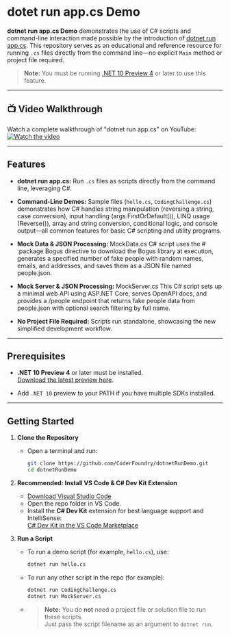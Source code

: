 # dotet run app.cs Demo

**dotnet run app.cs Demo** demonstrates the use of C# scripts and command-line interaction made possible by the introduction of [dotnet run app.cs](https://devblogs.microsoft.com/dotnet/announcing-dotnet-run-app/). This repository serves as an educational and reference resource for running `.cs` files directly from the command line—no explicit `Main` method or project file required.

> **Note:** You must be running [.NET 10 Preview 4](https://dotnet.microsoft.com/en-us/download/dotnet/10.0) or later to use this feature.

---

## 📺 Video Walkthrough

Watch a complete walkthrough of "dotnet run app.cs" on YouTube:  
[![Watch the video](https://img.youtube.com/vi/RqdboCFIqp0/hqdefault.jpg)](https://www.youtube.com/watch?v=RqdboCFIqp0)



---

## Features

- **dotnet run app.cs:** Run `.cs` files as scripts directly from the command line, leveraging C#.
- **Command-Line Demos:** Sample files (`hello.cs`, `CodingChallenge.cs`) demonstrates how C# handles string manipulation (reversing a string, case conversion), input handling (args.FirstOrDefault()), LINQ usage (Reverse()), array and string  conversion, conditional logic, and console output—all common features for basic C# scripting and utility programs.
 
- **Mock Data & JSON Processing:** MockData.cs  C# script uses the # :package Bogus directive to download the Bogus library at execution, generates a specified number of fake people with random names, emails, and addresses, and saves them as a JSON file named people.json.

- **Mock Server & JSON Processing:** MockServer.cs  This C# script sets up a minimal web API using ASP.NET Core, serves OpenAPI docs, and provides a /people endpoint that returns fake people data from people.json with optional search filtering by full name.
- **No Project File Required:** Scripts run standalone, showcasing the new simplified development workflow.

---

## Prerequisites

- **.NET 10 Preview 4** or later must be installed.  
  [Download the latest preview here](https://dotnet.microsoft.com/en-us/download/dotnet/10.0).

- Add `.NET 10` preview to your PATH if you have multiple SDKs installed.

---

## Getting Started

1. **Clone the Repository**
    - Open a terminal and run:
      ```bash
      git clone https://github.com/CoderFoundry/dotnetRunDemo.git
      cd dotnetRunDemo
      ```

2. **Recommended: Install VS Code & C# Dev Kit Extension**
    - [Download Visual Studio Code](https://code.visualstudio.com/)
    - Open the repo folder in VS Code.
    - Install the **C# Dev Kit** extension for best language support and IntelliSense:  
      [C# Dev Kit in the VS Code Marketplace](https://marketplace.visualstudio.com/items?itemName=ms-dotnettools.csdevkit)

3. **Run a Script**
    - To run a demo script (for example, `hello.cs`), use:
      ```bash
      dotnet run hello.cs
      ```
    - To run any other script in the repo (for example):
      ```bash
      dotnet run CodingChallenge.cs
      dotnet run MockServer.cs
      ```
    - > **Note:** You do **not** need a project file or solution file to run these scripts.  
      Just pass the script filename as an argument to `dotnet run`.

